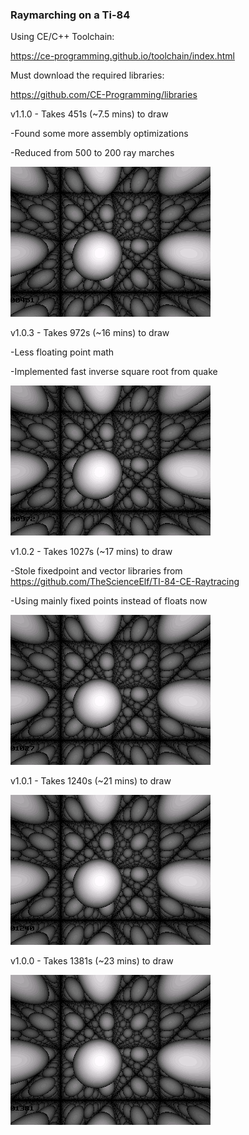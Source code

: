 ### Raymarching on a Ti-84

Using CE/C++ Toolchain:

https://ce-programming.github.io/toolchain/index.html

Must download the required libraries:

https://github.com/CE-Programming/libraries


v1.1.0 - Takes 451s (~7.5 mins) to draw

-Found some more assembly optimizations

-Reduced from 500 to 200 ray marches

![Screenshot](/bin/23.png)


v1.0.3 - Takes 972s (~16 mins) to draw

-Less floating point math

-Implemented fast inverse square root from quake

![Screenshot](/bin/19.png)


v1.0.2 - Takes 1027s (~17 mins) to draw

-Stole fixedpoint and vector libraries from https://github.com/TheScienceElf/TI-84-CE-Raytracing

-Using mainly fixed points instead of floats now

![Screenshot](/bin/17.png)

v1.0.1 - Takes 1240s (~21 mins) to draw

![Screenshot](/bin/16.png)

v1.0.0 - Takes 1381s (~23 mins) to draw

![Screenshot](/bin/15.png)


